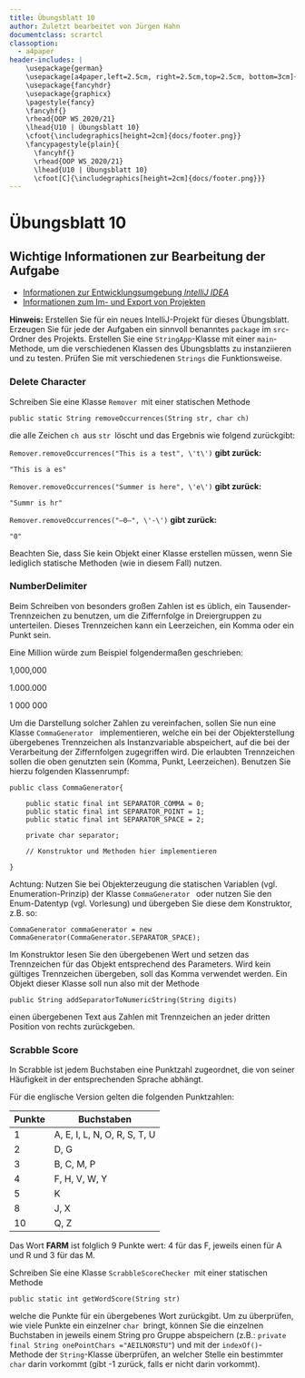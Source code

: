 ```yaml
---
title: Übungsblatt 10
author: Zuletzt bearbeitet von Jürgen Hahn
documentclass: scrartcl
classoption:
  - a4paper
header-includes: |
    \usepackage{german} 
    \usepackage[a4paper,left=2.5cm, right=2.5cm,top=2.5cm, bottom=3cm]{geometry}
    \usepackage{fancyhdr}
    \usepackage{graphicx}
    \pagestyle{fancy}
    \fancyhf{}
    \rhead{OOP WS 2020/21}
    \lhead{U10 | Übungsblatt 10}
    \cfoot{\includegraphics[height=2cm]{docs/footer.png}}
    \fancypagestyle{plain}{
      \fancyhf{}
      \rhead{OOP WS 2020/21}
      \lhead{U10 | Übungsblatt 10}
      \cfoot[C]{\includegraphics[height=2cm]{docs/footer.png}}}
---
```


# Übungsblatt 10

## Wichtige Informationen zur Bearbeitung der Aufgabe 

 - [Informationen zur Entwicklungsumgebung *IntelliJ IDEA*](https://elearning.uni-regensburg.de/mod/book/view.php?id=1480675)
 - [Informationen zum Im- und Export von Projekten](https://elearning.uni-regensburg.de/mod/book/view.php?id=1480675&chapterid=51551)
 
**Hinweis:** Erstellen Sie für ein neues IntelliJ-Projekt für dieses Übungsblatt. Erzeugen Sie für jede der Aufgaben ein sinnvoll benanntes
`package` im `src`-Ordner des Projekts. Erstellen Sie eine `StringApp`-Klasse mit einer `main`-Methode, um die verschiedenen Klassen des
Übungsblatts zu instanziieren und zu testen. Prüfen Sie mit verschiedenen `Strings` die Funktionsweise.

### **Delete Character**

Schreiben Sie eine Klasse `Remover `mit einer statischen Methode

`public static String removeOccurrences(String str, char ch)`

die alle Zeichen `ch `aus `str `löscht und das Ergebnis wie folgend
zurückgibt:

`Remover.removeOccurrences("This is a test", \'t\')` **gibt zurück:**

`"This is a es"`

`Remover.removeOccurrences("Summer is here", \'e\')` **gibt zurück:**

`"Summr is hr"`

`Remover.removeOccurrences("—0—", \'-\')` **gibt zurück:**
 
 `"0"`

Beachten Sie, dass Sie kein Objekt einer Klasse erstellen müssen, wenn
Sie lediglich statische Methoden (wie in diesem Fall) nutzen.

### **NumberDelimiter**

Beim Schreiben von besonders großen Zahlen ist es üblich, ein
Tausender-Trennzeichen zu benutzen, um die Ziffernfolge in Dreiergruppen zu unterteilen. Dieses Trennzeichen kann ein Leerzeichen, ein Komma oder
ein Punkt sein.

Eine Million würde zum Beispiel folgendermaßen geschrieben:

1,000,000

1.000.000

1 000 000

Um die Darstellung solcher Zahlen zu vereinfachen, sollen Sie nun eine
Klasse `CommaGenerator ` implementieren, welche ein bei der Objekterstellung
übergebenes Trennzeichen als Instanzvariable abspeichert, auf die bei
der Verarbeitung der Ziffernfolgen zugegriffen wird. Die erlaubten
Trennzeichen sollen die oben genutzten sein (Komma, Punkt, Leerzeichen).
Benutzen Sie hierzu folgenden Klassenrumpf:

    public class CommaGenerator{

        public static final int SEPARATOR_COMMA = 0;
        public static final int SEPARATOR_POINT = 1;
        public static final int SEPARATOR_SPACE = 2;
        
        private char separator;

        // Konstruktor und Methoden hier implementieren

    }

Achtung: Nutzen Sie bei Objekterzeugung die statischen Variablen (vgl.
Enumeration-Prinzip) der Klasse `CommaGenerator ` oder nutzen Sie den
Enum-Datentyp (vgl. Vorlesung) und übergeben Sie diese dem Konstruktor, z.B. so:

    CommaGenerator commaGenerator = new CommaGenerator(CommaGenerator.SEPARATOR_SPACE);

Im Konstruktor lesen Sie den übergebenen Wert und setzen das
Trennzeichen für das Objekt entsprechend des Parameters. Wird kein
gültiges Trennzeichen übergeben, soll das Komma verwendet werden. Ein
Objekt dieser Klasse soll nun also mit der Methode

`public String addSeparatorToNumericString(String digits)`

einen übergebenen Text aus Zahlen mit Trennzeichen an jeder dritten
Position von rechts zurückgeben.

### **Scrabble Score**

In Scrabble ist jedem Buchstaben eine Punktzahl zugeordnet, die von
seiner Häufigkeit in der entsprechenden Sprache abhängt.

Für die englische Version gelten die folgenden Punktzahlen:

| **Punkte** |          **Buchstaben**            |
| --- | --- |
| 1 |             A, E, I, L, N, O, R, S, T, U    | 
| 2  |                        D, G                |
| 3  |                     B, C, M, P             | 
| 4    |                 F, H, V, W, Y            | 
| 5   |                        K                  | 
| 8   |                       J, X                |  
| 10    |                     Q, Z                | 

Das Wort **FARM** ist folglich 9 Punkte wert: 4 für das F, jeweils einen für A und R und 3 für das M.

Schreiben Sie eine Klasse `ScrabbleScoreChecker `mit einer statischen
Methode

`public static int getWordScore(String str)`

welche die Punkte für ein übergebenes Wort zurückgibt. Um zu überprüfen, wie viele Punkte ein einzelner `char `bringt, können
Sie die einzelnen Buchstaben in jeweils einem String pro Gruppe
abspeichern (z.B.: `private final String onePointChars ="AEILNORSTU"`) und mit der `indexOf()`-Methode der
`String`-Klasse überprüfen, an welcher Stelle ein bestimmter `char`
darin vorkommt (gibt -1 zurück, falls er nicht darin vorkommt).

